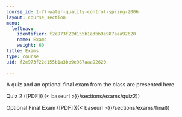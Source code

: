 ```yaml
---
course_id: 1-77-water-quality-control-spring-2006
layout: course_section
menu:
  leftnav:
    identifier: f2e973f22d155b1a3bb9e987aaa92620
    name: Exams
    weight: 60
title: Exams
type: course
uid: f2e973f22d155b1a3bb9e987aaa92620

---
```


A quiz and an optional final exam from the class are presented here.

Quiz 2 ([PDF]({{< baseurl >}}/sections/exams/quiz2))

Optional Final Exam ([PDF]({{< baseurl >}}/sections/exams/final))